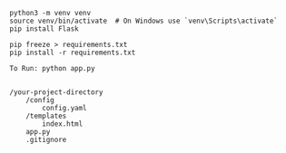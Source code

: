     python3 -m venv venv
    source venv/bin/activate  # On Windows use `venv\Scripts\activate`
    pip install Flask

    pip freeze > requirements.txt
    pip install -r requirements.txt

    To Run: python app.py


    /your-project-directory
        /config
            config.yaml
        /templates
            index.html
        app.py
        .gitignore
